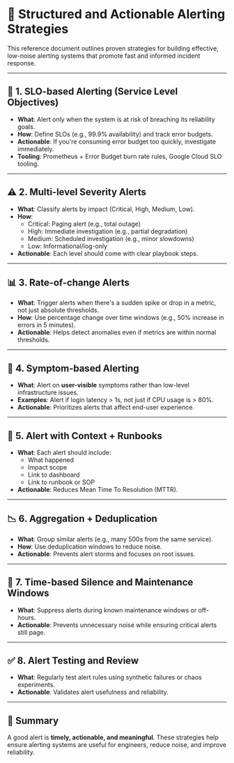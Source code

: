 # 📡 Structured and Actionable Alerting Strategies

This reference document outlines proven strategies for building effective, low-noise alerting systems that promote fast and informed incident response.

---

## 🔔 1. SLO-based Alerting (Service Level Objectives)

- **What**: Alert only when the system is at risk of breaching its reliability goals.
- **How**: Define SLOs (e.g., 99.9% availability) and track error budgets.
- **Actionable**: If you're consuming error budget too quickly, investigate immediately.
- **Tooling**: Prometheus + Error Budget burn rate rules, Google Cloud SLO tooling.

---

## ⚠️ 2. Multi-level Severity Alerts

- **What**: Classify alerts by impact (Critical, High, Medium, Low).
- **How**:
  - Critical: Paging alert (e.g., total outage)
  - High: Immediate investigation (e.g., partial degradation)
  - Medium: Scheduled investigation (e.g., minor slowdowns)
  - Low: Informational/log-only
- **Actionable**: Each level should come with clear playbook steps.

---

## 📊 3. Rate-of-change Alerts

- **What**: Trigger alerts when there's a sudden spike or drop in a metric, not just absolute thresholds.
- **How**: Use percentage change over time windows (e.g., 50% increase in errors in 5 minutes).
- **Actionable**: Helps detect anomalies even if metrics are within normal thresholds.

---

## 🧪 4. Symptom-based Alerting

- **What**: Alert on **user-visible** symptoms rather than low-level infrastructure issues.
- **Examples**: Alert if login latency > 1s, not just if CPU usage is > 80%.
- **Actionable**: Prioritizes alerts that affect end-user experience.

---

## 🧭 5. Alert with Context + Runbooks

- **What**: Each alert should include:
  - What happened
  - Impact scope
  - Link to dashboard
  - Link to runbook or SOP
- **Actionable**: Reduces Mean Time To Resolution (MTTR).

---

## 📉 6. Aggregation + Deduplication

- **What**: Group similar alerts (e.g., many 500s from the same service).
- **How**: Use deduplication windows to reduce noise.
- **Actionable**: Prevents alert storms and focuses on root issues.

---

## 📆 7. Time-based Silence and Maintenance Windows

- **What**: Suppress alerts during known maintenance windows or off-hours.
- **Actionable**: Prevents unnecessary noise while ensuring critical alerts still page.

---

## ✅ 8. Alert Testing and Review

- **What**: Regularly test alert rules using synthetic failures or chaos experiments.
- **Actionable**: Validates alert usefulness and reliability.

---

## 📁 Summary

A good alert is **timely, actionable, and meaningful**. These strategies help ensure alerting systems are useful for engineers, reduce noise, and improve reliability.